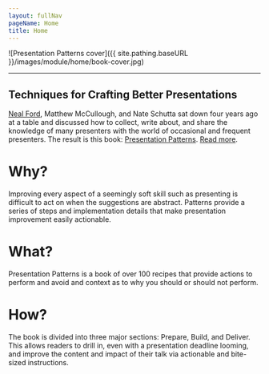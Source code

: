```yaml
---
layout: fullNav
pageName: Home
title: Home
---
```


![Presentation Patterns cover]({{ site.pathing.baseURL }}/images/module/home/book-cover.jpg)

---

<article>

# Techniques for Crafting Better Presentations

[Neal Ford](http://nealford.com), Matthew McCullough, and Nate Schutta sat down four years ago at a table and discussed how to collect, write about, and share the knowledge of many presenters with the world of occasional and frequent presenters. The result is this book: [Presentation Patterns](http://www.informit.com/store/product.aspx?isbn=0321820800). [Read more](/book/).

</article>

# Why?

Improving every aspect of a seemingly soft skill such as presenting is difficult to act on when the suggestions are abstract. Patterns provide a series of steps and implementation details that make presentation improvement easily actionable.

# What?

Presentation Patterns is a book of over 100 recipes that provide actions to perform and avoid and context as to why you should or should not perform.

# How? 
The book is divided into three major sections: Prepare, Build, and Deliver.  This allows readers to drill in, even with a presentation deadline looming, and improve the content and impact of their talk via actionable and bite-sized instructions.


